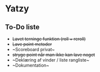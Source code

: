 # Yatzy

## To-Do liste
* ~~Lavet terninge funktion (roll + reroll)~~
* ~~Lave point metoder~~
* ~Scoreboard privat~
* ~~stryge point når man ikke kan lave noget~~
* ~Deklæring af vinder / liste rangliste~
* ~Dokumentation~
